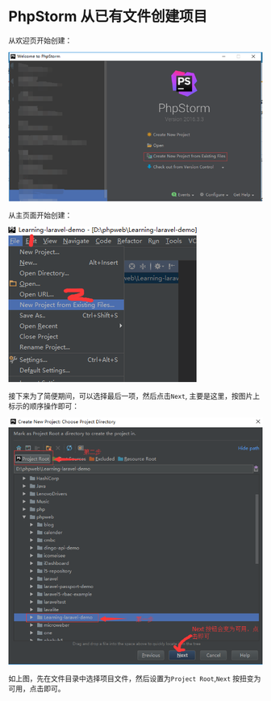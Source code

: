 # PhpStorm 从已有文件创建项目

从欢迎页开始创建：

![](./src/oDZUpYNxPy.png)

从主页面开始创建：

![](./src/6o0g0a3ox8.png)

接下来为了简便期间，可以选择最后一项，然后点击`Next`,
主要是这里，按图片上标示的顺序操作即可：

![](./src/O7mTFC3Tza.png)

如上图，先在文件目录中选择项目文件，然后设置为`Project Root`,`Next` 按扭变为可用，点击即可。